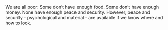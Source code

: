 We are all poor.
Some don’t have enough food.
Some don’t have enough money.
None have enough peace and security.
However, peace and security - psychological and material - are available if we know where and how to look.
